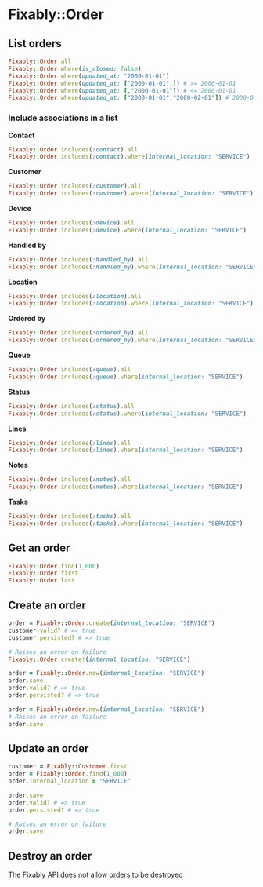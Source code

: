 # Fixably::Order

## List orders

```ruby
Fixably::Order.all
Fixably::Order.where(is_closed: false)
Fixably::Order.where(updated_at: "2000-01-01")
Fixably::Order.where(updated_at: ["2000-01-01",]) # >= 2000-01-01
Fixably::Order.where(updated_at: [,"2000-01-01"]) # <= 2000-01-01
Fixably::Order.where(updated_at: ["2000-01-01","2000-02-01"]) # 2000-01-01 <> 2000-02-01
```

### Include associations in a list

**Contact**
```ruby
Fixably::Order.includes(:contact).all
Fixably::Order.includes(:contact).where(internal_location: "SERVICE")
```

**Customer**
```ruby
Fixably::Order.includes(:customer).all
Fixably::Order.includes(:customer).where(internal_location: "SERVICE")
```

**Device**
```ruby
Fixably::Order.includes(:device).all
Fixably::Order.includes(:device).where(internal_location: "SERVICE")
```

**Handled by**
```ruby
Fixably::Order.includes(:handled_by).all
Fixably::Order.includes(:handled_by).where(internal_location: "SERVICE")
```

**Location**
```ruby
Fixably::Order.includes(:location).all
Fixably::Order.includes(:location).where(internal_location: "SERVICE")
```

**Ordered by**
```ruby
Fixably::Order.includes(:ordered_by).all
Fixably::Order.includes(:ordered_by).where(internal_location: "SERVICE")
```

**Queue**
```ruby
Fixably::Order.includes(:queue).all
Fixably::Order.includes(:queue).where(internal_location: "SERVICE")
```

**Status**
```ruby
Fixably::Order.includes(:status).all
Fixably::Order.includes(:status).where(internal_location: "SERVICE")
```

**Lines**
```ruby
Fixably::Order.includes(:lines).all
Fixably::Order.includes(:lines).where(internal_location: "SERVICE")
```

**Notes**
```ruby
Fixably::Order.includes(:notes).all
Fixably::Order.includes(:notes).where(internal_location: "SERVICE")
```

**Tasks**
```ruby
Fixably::Order.includes(:tasks).all
Fixably::Order.includes(:tasks).where(internal_location: "SERVICE")
```

## Get an order

```ruby
Fixably::Order.find(1_000)
Fixably::Order.first
Fixably::Order.last
```

## Create an order

```ruby
order = Fixably::Order.create(internal_location: "SERVICE")
customer.valid? # => true
customer.persisted? # => true

# Raises an error on failure
Fixably::Order.create!(internal_location: "SERVICE")

order = Fixably::Order.new(internal_location: "SERVICE")
order.save
order.valid? # => true
order.persisted? # => true

order = Fixably::Order.new(internal_location: "SERVICE")
# Raises an error on failure
order.save!
```

## Update an order

```ruby
customer = Fixably::Customer.first
order = Fixably::Order.find(1_000)
order.internal_location = "SERVICE"

order.save
order.valid? # => true
order.persisted? # => true

# Raises an error on failure
order.save!
```

## Destroy an order

The Fixably API does not allow orders to be destroyed
